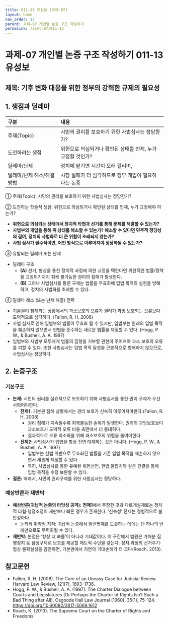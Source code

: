```yaml
---
title: 011-13 유성보 (과제-07)
layout: home
nav_order: 13
parent: 과제-07 개인별 논증 구조 작성하기
permalink: /asmt-07/011-13
---
```


# 과제-07 개인별 논증 구조 작성하기 011-13 유성보

## 제목: 기후 변화 대응을 위한 정부의 강력한 규제의 필요성  

## 1. 쟁점과 딜레마

| 구분 | 내용 |
|:---|:---|
| 주제(Topic) | 시민의 권리를 보호하기 위한 사법심사는 정당한가? |
| 도전하려는 쟁점 | 위헌으로 의심되거나 확인된 상태를 언제, 누가 교정할 것인가? |
| 딜레마/난제 | 정치에 맡기면 시간이 오래 걸리며, |
| 딜레마/난제 해소/해결 방법 | 시장 실패가 더 심각하므로 정부 개입이 필요하다는 논증 |

① 주제(Topic): 시민의 권리를 보호하기 위한 사법심사는 정당한가?

② 도전하는 학술적 쟁점: 위헌으로 의심되거나 확인된 상태를 언제, 누가 교정해야 하는가?

- **위헌으로 의심되는 상태에서 정치적 타협과 선거를 통해 문제를 해결할 수 있는가?**  
- **사법부의 개입을 통해 위 상태를 해소할 수 있는가? 해소할 수 있다면 민주적 정당성의 결여, 정치의 사법화로 더 큰 위험이 초래되지 않는가?**  
- **사법 심사가 필수적이면, 어떤 방식으로 이루어져야 정당화될 수 있는가?**

③ 유발되는 딜레마 또는 난제

- 딜레마 구조
  - **(A)** 선거, 협상을 통한 정치적 과정에 의한 교정을 택한다면 위헌적인 법률/정책을 교정되기까지 회복 불가능한 권리의 침해가 발생한다.
  - **(B)** 그러나 사법심사를 통한 구제는 법률을 무효화해 입법 목적의 실현을 방해하고, 정치의 사법화를 초래할 수 있다.

④ 딜레마 해소 (또는 난제 해결) 전략

- 기본권이 침해되는 상황에서의 과소보호의 오류가 권리가 과잉 보호되는 오류보다 도덕적으로 심각하다. (Fallon, R. H. 2008)
- 사법 심사로 인해 입법부의 법률이 무효화 될 수 있지만, 입법부는 원래의 입법 목적을 훼손하지 않으면서 헌법을 준수하는 새로운 법률을 제정할 수 있다. (Hogg, P. W., & Bushell, A. A. 1997)
- 입법부와 사법부 모두에게 법률의 집행을 거부할 권한이 주어져야 과소 보호의 오류를 피할 수 있다. 또한 사법심사는 입법 목적 달성을 근본적으로 방해하지 않으므로, 사법심사는 정당하다.

## 2. 논증구조

### 기본구조

- **논제:** 시민의 권리를 실효적으로 보호하기 위해 사법심사를 통한 권리 구제가 우선시되어야한다.
  - **전제1:** 기본권 침해 상황에서는 권리 보호가 신속히 이루어져야한다.(Fallon, R. H. 2008)
    - 권리 침해가 지속될수록 회복불능한 손해가 발생한다. 권리의 과잉보호보다 과소보호가 도덕적 오류 비용 측면에서 더 중대하다.
	- 결과적으로 오류 최소화를 위해 과소보호의 위험을 줄여야한다.
  - **전제2:** 사법심사가 입법을 항상 전면 대체하는 것은 아니다. (Hogg, P. W., & Bushell, A. A. 1997)
    - 입법부는 헌법 위반으로 무효화된 법률을 기존 입법 목적을 훼손하지 않으면서 새롭게 제정할 수 있다.
    - 특히, 사법심사를 통한 유예된 위헌선언, 헌법 불합치와 같은 판결을 통해 입법 목적을 수정 보완할 수 있다.
- **결론:** 따라서, 시민의 권리구제를 위한 사법심사는 정당하다. 

### 예상반론과 재반박

- **예상반론(귀납적 논증의 타당성 공격):** **전제1**에서 주장한 것과 다르게실제로는 정치적 타협·행정조정이 재판보다 빠른 경우가 존재한다. ‘신속성’ 전제는 경험적으로 불안정하다.
  - 논리적 취약점 지적: 귀납적 논증에서 일반명제를 도출하는 데에는 단 하나의 반례만으로도 무력화될 수 있다.
- **재반박:** 논점은 ‘항상 더 빠름’이 아니라 기대값이다. 이 구간에서 법원은 가처분 집행정지 등 잠정구제로 보호를 제공할 제도적 수단을 갖는다. 정치 과정의 선거주기·협상 불확실성을 감안하면, 기본권에서 지연의 기대손해가 더 크다(Roach, 2013).
## 참고문헌

-  Fallon, R. H. (2008). The Core of an Uneasy Case for Judicial Review. Harvard Law Review, 121(7), 1693–1736.
- Hogg, P. W., & Bushell, A. A. (1997). The Charter Dialogue between Courts and Legislatures (Or Perhaps the Charter of Rights Isn’t Such a Bad Thing after All). Osgoode Hall Law Journal (1960), 35(1), 75–124. https://doi.org/10.60082/2817-5069.1612
- Roach, K. (2013). The Supreme Court on the Charter of Rights and Freedoms